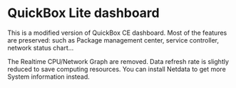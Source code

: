 # QuickBox Lite dashboard

This  is a modified version of QuickBox CE dashboard. Most of the features are preserved: such as Package management center, service controller, network status chart...

The Realtime CPU/Network Graph are removed. Data refresh rate is slightly reduced to save computing resources. You can install Netdata to get more System information instead.

